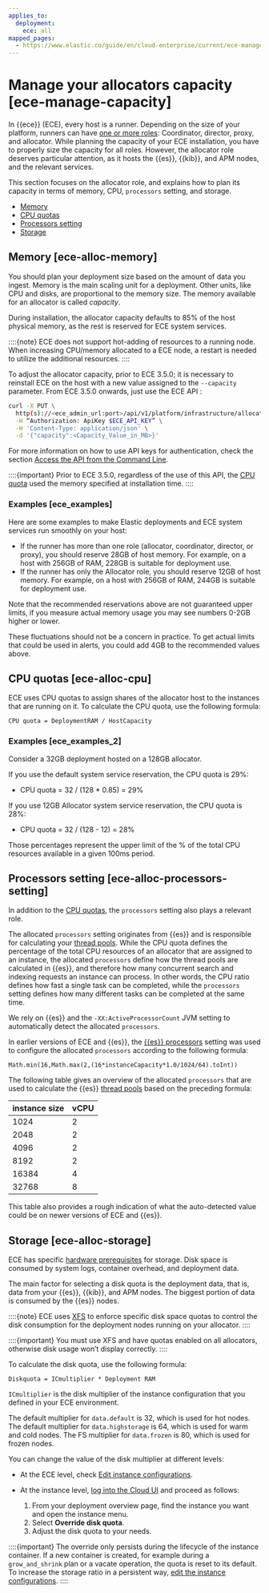 ```yaml
---
applies_to:
  deployment:
    ece: all
mapped_pages:
  - https://www.elastic.co/guide/en/cloud-enterprise/current/ece-manage-capacity.html
---
```


# Manage your allocators capacity [ece-manage-capacity]

In {{ece}} (ECE), every host is a runner. Depending on the size of your platform, runners can have [one or more roles](ece-roles.md): Coordinator, director, proxy, and allocator. While planning the capacity of your ECE installation, you have to properly size the capacity for all roles. However, the allocator role deserves particular attention, as it hosts the {{es}}, {{kib}}, and APM nodes, and the relevant services.

This section focuses on the allocator role, and explains how to plan its capacity in terms of memory, CPU, `processors` setting, and storage.

* [Memory](#ece-alloc-memory)
* [CPU quotas](#ece-alloc-cpu)
* [Processors setting](#ece-alloc-processors-setting)
* [Storage](#ece-alloc-storage)


## Memory [ece-alloc-memory]

You should plan your deployment size based on the amount of data you ingest. Memory is the main scaling unit for a deployment. Other units, like CPU and disks, are proportional to the memory size. The memory available for an allocator is called *capacity*.

During installation, the allocator capacity defaults to 85% of the host physical memory, as the rest is reserved for ECE system services.

::::{note}
ECE does not support hot-adding of resources to a running node.  When increasing CPU/memory allocated to a ECE node, a restart is needed to utilize the additional resources.
::::


To adjust the allocator capacity, prior to ECE 3.5.0; it is necessary to reinstall ECE on the host with a new value assigned to the `--capacity` parameter. From ECE 3.5.0 onwards, just use the ECE API :

```sh
curl -X PUT \
  http(s)://<ece_admin_url:port>/api/v1/platform/infrastructure/allocators/<allocator_id>/settings \
  -H “Authorization: ApiKey $ECE_API_KEY” \
  -H 'Content-Type: application/json' \
  -d '{"capacity":<Capacity_Value_in_MB>}'
```

For more information on how to use API keys for authentication, check the section [Access the API from the Command Line](cloud://reference/cloud-enterprise/ece-api-command-line.md).

::::{important}
Prior to ECE 3.5.0, regardless of the use of this API, the [CPU quota](#ece-alloc-cpu) used the memory specified at installation time.
::::



### Examples [ece_examples]

Here are some examples to make Elastic deployments and ECE system services run smoothly on your host:

* If the runner has more than one role (allocator, coordinator, director, or proxy), you should reserve 28GB of host memory. For example, on a host with 256GB of RAM, 228GB is suitable for deployment use.
* If the runner has only the Allocator role, you should reserve 12GB of host memory. For example, on a host with 256GB of RAM, 244GB is suitable for deployment use.

Note that the recommended reservations above are not guaranteed upper limits, if you measure actual memory usage you may see numbers 0-2GB higher or lower.

These fluctuations should not be a concern in practice. To get actual limits that could be used in alerts, you could add 4GB to the recommended values above.


## CPU quotas [ece-alloc-cpu]

ECE uses CPU quotas to assign shares of the allocator host to the instances that are running on it. To calculate the CPU quota, use the following formula:

`CPU quota = DeploymentRAM / HostCapacity`


### Examples [ece_examples_2]

Consider a 32GB deployment hosted on a 128GB allocator.

If you use the default system service reservation, the CPU quota is 29%:

* CPU quota = 32 / (128 * 0.85) = 29%

If you use 12GB Allocator system service reservation, the CPU quota is 28%:

* CPU quota = 32 / (128 - 12) = 28%

Those percentages represent the upper limit of the % of the total CPU resources available in a given 100ms period.


## Processors setting [ece-alloc-processors-setting]

In addition to the [CPU quotas](#ece-alloc-cpu), the `processors` setting also plays a relevant role.

The allocated `processors` setting originates from {{es}} and is responsible for calculating your [thread pools](elasticsearch://reference/elasticsearch/configuration-reference/thread-pool-settings.md#node.processors). While the CPU quota defines the percentage of the total CPU resources of an allocator that are assigned to an instance, the allocated `processors` define how the thread pools are calculated in {{es}}, and therefore how many concurrent search and indexing requests an instance can process. In other words, the CPU ratio defines how fast a single task can be completed, while the `processors` setting defines how many different tasks can be completed at the same time.

We rely on {{es}} and the `-XX:ActiveProcessorCount` JVM setting to automatically detect the allocated `processors`.

In earlier versions of ECE and {{es}}, the [{{es}} processors](elasticsearch://reference/elasticsearch/configuration-reference/thread-pool-settings.md#node.processors) setting was used to configure the allocated `processors` according to the following formula:

`Math.min(16,Math.max(2,(16*instanceCapacity*1.0/1024/64).toInt))`

The following table gives an overview of the allocated `processors` that are used to calculate the {{es}} [thread pools](elasticsearch://reference/elasticsearch/configuration-reference/thread-pool-settings.md) based on the preceding formula:

| instance size | vCPU |
| --- | --- |
| 1024 | 2 |
| 2048 | 2 |
| 4096 | 2 |
| 8192 | 2 |
| 16384 | 4 |
| 32768 | 8 |

This table also provides a rough indication of what the auto-detected value could be on newer versions of ECE and {{es}}.


## Storage [ece-alloc-storage]

ECE has specific [hardware prerequisites](ece-hardware-prereq.md) for storage. Disk space is consumed by system logs, container overhead, and deployment data.

The main factor for selecting a disk quota is the deployment data, that is, data from your {{es}}, {{kib}}, and APM nodes. The biggest portion of data is consumed by the {{es}} nodes.

::::{note}
ECE uses [XFS](ece-software-prereq.md#ece-xfs) to enforce specific disk space quotas to control the disk consumption for the deployment nodes running on your allocator.
::::


::::{important}
You must use XFS and have quotas enabled on all allocators, otherwise disk usage won’t display correctly.
::::


To calculate the disk quota, use the following formula:

`Diskquota = ICmultiplier * Deployment RAM`

`ICmultiplier` is the disk multiplier of the instance configuration that you defined in your ECE environment.

The default multiplier for `data.default` is 32, which is used for hot nodes. The default multiplier for `data.highstorage` is 64, which is used for warm and cold nodes. The FS multiplier for `data.frozen` is 80, which is used for frozen nodes.

You can change the value of the disk multiplier at different levels:

* At the ECE level, check [Edit instance configurations](ece-configuring-ece-instance-configurations-edit.md).
* At the instance level, [log into the Cloud UI](log-into-cloud-ui.md) and proceed as follows:

    1. From your deployment overview page, find the instance you want and open the instance menu.
    2. Select **Override disk quota**.
    3. Adjust the disk quota to your needs.


::::{important}
The override only persists during the lifecycle of the instance container. If a new container is created, for example during a `grow_and_shrink` plan or a vacate operation, the quota is reset to its default. To increase the storage ratio in a persistent way, [edit the instance configurations](ece-configuring-ece-instance-configurations-edit.md).
::::


